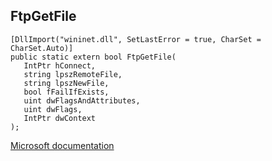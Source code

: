 ## FtpGetFile

```
[DllImport("wininet.dll", SetLastError = true, CharSet = CharSet.Auto)]
public static extern bool FtpGetFile(
   IntPtr hConnect,
   string lpszRemoteFile,
   string lpszNewFile,
   bool fFailIfExists,
   uint dwFlagsAndAttributes,
   uint dwFlags,
   IntPtr dwContext
);
```

[Microsoft documentation](https://docs.microsoft.com/en-us/windows/win32/api/wininet/nf-wininet-ftpgetfilea)
